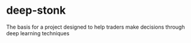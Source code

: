 # deep-stonk
The basis for a project designed to help traders make decisions through deep learning techniques

